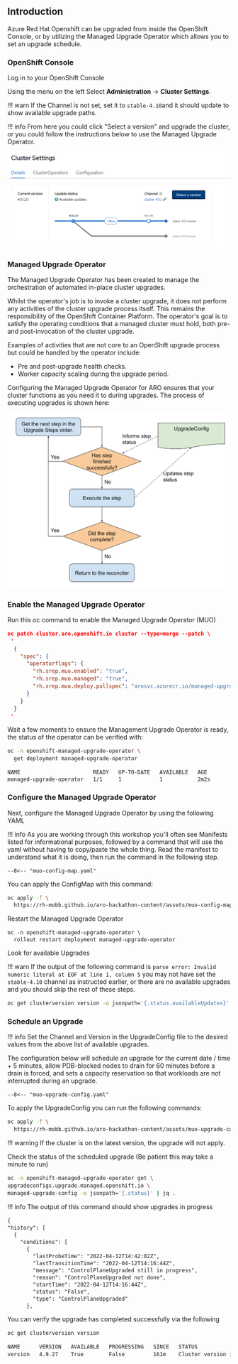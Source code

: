 ## Introduction

Azure Red Hat Openshift can be upgraded from inside the OpenShift Console, or by utilizing the Managed Upgrade Operator which allows you to set an upgrade schedule.

### OpenShift Console

Log in to your OpenShift Console

Using the menu on the left Select **Administration** -> **Cluster Settings**.

!!! warn
    If the Channel is not set, set it to `stable-4.10`and it should update to show available upgrade paths.

!!! info
    From here you could click "Select a version" and upgrade the cluster, or you could follow the instructions below to use the Managed Upgrade Operator.

![screenshot of aro console upgrade screen](Images/aro-console-upgrade.png)

### Managed Upgrade Operator

The Managed Upgrade Operator has been created to manage the orchestration of automated in-place cluster upgrades.

Whilst the operator's job is to invoke a cluster upgrade, it does not perform any activities of the cluster upgrade process itself. This remains the responsibility of the OpenShift Container Platform. The operator's goal is to satisfy the operating conditions that a managed cluster must hold, both pre- and post-invocation of the cluster upgrade.

Examples of activities that are not core to an OpenShift upgrade process but could be handled by the operator include:

- Pre and post-upgrade health checks.
- Worker capacity scaling during the upgrade period.

Configuring the Managed Upgrade Operator for ARO ensures that your cluster functions as you need it to during upgrades. The process of executing upgrades is shown here:

![MUO Upgrade Process](../assets/images/upgradecluster-flow.svg)

### Enable the Managed Upgrade Operator

Run this oc command to enable the Managed Upgrade Operator (MUO)

```json
oc patch cluster.aro.openshift.io cluster --type=merge --patch \
 '
  {
    "spec": {
      "operatorflags": {
        "rh.srep.muo.enabled": "true",
        "rh.srep.muo.managed": "true",
        "rh.srep.muo.deploy.pullspec": "arosvc.azurecr.io/managed-upgrade-operator@sha256:f57615aa690580a12c1e5031ad7ea674ce249c3d0f54e6dc4d070e42a9c9a274"
      }
    }
  }
 '
```

Wait a few moments to ensure the Management Upgrade Operator is ready, the status of the operator can be verified with:

```bash
oc -n openshift-managed-upgrade-operator \
  get deployment managed-upgrade-operator
```

```{ .text .no-copy }
NAME                       READY   UP-TO-DATE   AVAILABLE   AGE
managed-upgrade-operator   1/1     1            1           2m2s
```

### Configure the Managed Upgrade Operator

Next, configure the Managed Upgrade Operator by using the following YAML

!!! info
    As you are working through this workshop you'll often see Manifests listed for informational purposes, followed by a command that will use the yaml without having to copy/paste the whole thing. Read the manifest to understand what it is doing, then run the command in the following step.

``` title="muo-config-map.yaml"
--8<-- "muo-config-map.yaml"
```

You can apply the ConfigMap with this command:

```bash
oc apply -f \
  https://rh-mobb.github.io/aro-hackathon-content/assets/muo-config-map.yaml
```

Restart the Managed Upgrade Operator

```
oc -n openshift-managed-upgrade-operator \
  rollout restart deployment managed-upgrade-operator
```

Look for available Upgrades

!!! warn
    If the output of the following command is `parse error: Invalid numeric literal at EOF at line 1, column 5` you may not have set the `stable-4.10` channel as instructed earlier, or there are no available upgrades and you should skip the rest of these steps.

```bash
oc get clusterversion version -o jsonpath='{.status.availableUpdates}' | jq .
```

### Schedule an Upgrade

!!! info
    Set the Channel and Version in the UpgradeConfig file to the desired values from the above list of available upgrades.

The configuration below will schedule an upgrade for the current date / time + 5 minutes, allow PDB-blocked nodes to drain for 60 minutes before a drain is forced, and sets a capacity reservation so that workloads are not interrupted during an upgrade.

``` title="muo-upgrade-config.yaml"
--8<-- "muo-upgrade-config.yaml"
```

To apply the UpgradeConfig you can run the following commands:

```bash
oc apply -f \
  https://rh-mobb.github.io/aro-hackathon-content/assets/muo-upgrade-config.yaml
```

!!! warning
    If the cluster is on the latest version, the upgrade will not apply.


Check the status of the scheduled upgrade (Be patient this may take a minute to run)

```bash
oc -n openshift-managed-upgrade-operator get \
upgradeconfigs.upgrade.managed.openshift.io \
managed-upgrade-config -o jsonpath='{.status}' | jq .
```

!!! info
    The output of this command should show upgrades in progress

```{ .json .no-copy }
{
"history": [
  {
    "conditions": [
      {
        "lastProbeTime": "2022-04-12T14:42:02Z",
        "lastTransitionTime": "2022-04-12T14:16:44Z",
        "message": "ControlPlaneUpgraded still in progress",
        "reason": "ControlPlaneUpgraded not done",
        "startTime": "2022-04-12T14:16:44Z",
        "status": "False",
        "type": "ControlPlaneUpgraded"
      },
```

You can verify the upgrade has completed successfully via the following

```bash
oc get clusterversion version
```

```bash
NAME      VERSION   AVAILABLE   PROGRESSING   SINCE   STATUS
version   4.9.27    True        False         161m    Cluster version is 4.9.27
```
